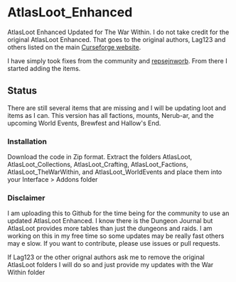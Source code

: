 # AtlasLoot_Enhanced
AtlasLoot Enhanced Updated for The War Within. I do not take credit for the original AtlasLoot Enhanced. That goes to the original authors, Lag123 and others listed on the main [Curseforge website](https://www.curseforge.com/wow/addons/atlasloot-enhanced).

I have simply took fixes from the community and [repsejnworb](https://github.com/repsejnworb/AtlasLootTWWFix/releases/tag/atlaslootenhanced-tww-fix-11.0). From there I started adding the items. 

## Status
There are still several items that are missing and I will be updating loot and items as I can. This version has all factions, mounts, Nerub-ar, and the upcoming World Events, Brewfest and Hallow's End.

### Installation

Download the code in Zip format. Extract the folders AtlasLoot, AtlasLoot_Collections, AtlasLoot_Crafting, AtlasLoot_Factions, AtlasLoot_TheWarWithin, and AtlasLoot_WorldEvents and place them into your Interface > Addons folder


### Disclaimer
I am uploading this to Github for the time being for the community to use an updated AtlasLoot Enhanced. I know there is the Dungeon Journal but AtlasLoot provides more tables than just the dungeons and raids. I am working on this in my free time so some updates may be really fast others may e slow. If you want to contribute, please use issues or pull requests.

If Lag123 or the other orignal authors ask me to remove the original AtlasLoot folders I will do so and just provide my updates with the War Within folder

